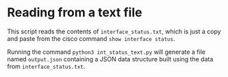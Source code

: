 # Reading from a text file

This script reads the contents of `interface_status.txt`, which is just a copy and paste from the cisco command `show interface status`.

Running the command `python3 int_status_text.py` will generate a file named `output.json` containing a JSON data structure built using the data from `interface_status.txt`.